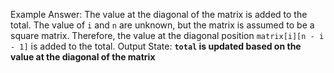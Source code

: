 Example Answer:
The value at the diagonal of the matrix is added to the total. The value of `i` and `n` are unknown, but the matrix is assumed to be a square matrix. Therefore, the value at the diagonal position `matrix[i][n - i - 1]` is added to the total. 
Output State: **`total` is updated based on the value at the diagonal of the matrix**